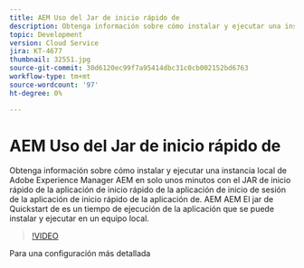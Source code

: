 ```yaml
---
title: AEM Uso del Jar de inicio rápido de
description: Obtenga información sobre cómo instalar y ejecutar una instancia local de Adobe Experience Manager AEM en solo unos minutos con el JAR de inicio rápido de la aplicación de inicio rápido de la aplicación de inicio de sesión de la aplicación de inicio rápido de la aplicación de. AEM AEM El jar de Quickstart de es un tiempo de ejecución de la aplicación que se puede instalar y ejecutar en un equipo local.
topic: Development
version: Cloud Service
jira: KT-4677
thumbnail: 32551.jpg
source-git-commit: 30d6120ec99f7a95414dbc31c0cb002152bd6763
workflow-type: tm+mt
source-wordcount: '97'
ht-degree: 0%

---
```



# AEM Uso del Jar de inicio rápido de

Obtenga información sobre cómo instalar y ejecutar una instancia local de Adobe Experience Manager AEM en solo unos minutos con el JAR de inicio rápido de la aplicación de inicio rápido de la aplicación de inicio de sesión de la aplicación de inicio rápido de la aplicación de. AEM AEM El jar de Quickstart de es un tiempo de ejecución de la aplicación que se puede instalar y ejecutar en un equipo local.

>[!VIDEO](https://video.tv.adobe.com/v/32551?quality=12&learn=on)

Para una configuración más detallada